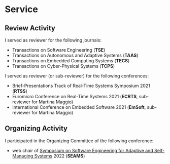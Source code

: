 # Service

## Review Activity

I served as reviewer for the following journals:

 * Transactions on Software Engineering (**TSE**)
 * Transactions on Autonomous and Adaptive Systems (**TAAS**)
 * Transactions on Embedded Computing Systems (**TECS**)
 * Transactions on Cyber-Physical Systems (**TCPS**)

I served as reviewer (or sub-reviewer) for the following conferences:

 * Brief-Presentations Track of Real-Time Systems Symposium 2021 (**RTSS**)
 * Euromicro Conference on Real-Time Systems 2021 (**ECRTS**, sub-reviewer for Martina Maggio)
 * International Conference on Embedded Software 2021 (**EmSoft**, sub-reviewer for Martina Maggio)

## Organizing Activity

I participated in the Organizing Committee of the following conference:

 * web chair of [Symposium on Software Engineering for Adaptive and Self-Managing Systems](https://conf.researchr.org/home/seams-2022) 2022 (**SEAMS**)
